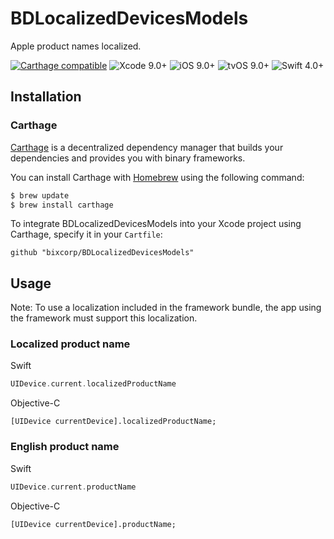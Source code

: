 # BDLocalizedDevicesModels
Apple product names localized.

[![Carthage compatible](https://img.shields.io/badge/Carthage-compatible-4BC51D.svg?style=flat)](https://github.com/Carthage/Carthage)
![Xcode 9.0+](https://img.shields.io/badge/Xcode-9.0%2B-blue.svg)
![iOS 9.0+](https://img.shields.io/badge/iOS-9.0%2B-blue.svg)
![tvOS 9.0+](https://img.shields.io/badge/tvOS-9.0%2B-blue.svg)
![Swift 4.0+](https://img.shields.io/badge/Swift-4.0%2B-orange.svg)

## Installation
### Carthage

[Carthage](https://github.com/Carthage/Carthage) is a decentralized dependency manager that builds your dependencies and provides you with binary frameworks.

You can install Carthage with [Homebrew](http://brew.sh/) using the following command:

```bash
$ brew update
$ brew install carthage
```

To integrate BDLocalizedDevicesModels into your Xcode project using Carthage, specify it in your `Cartfile`:

```ogdl
github "bixcorp/BDLocalizedDevicesModels"
```
## Usage
Note: To use a localization included in the framework bundle, the app using the framework must support this localization.
### Localized product name
Swift
```swift
UIDevice.current.localizedProductName
```

Objective-C
```objc
[UIDevice currentDevice].localizedProductName;
```

### English product name
Swift
```swift
UIDevice.current.productName
```

Objective-C
```objc
[UIDevice currentDevice].productName;
```
